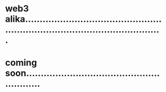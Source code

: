# web3 alika.....................................................................................................
# coming soon..........................................................
